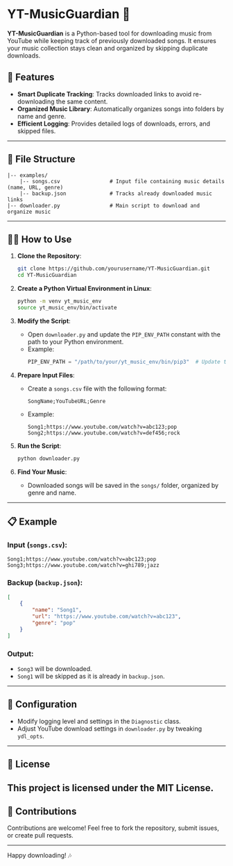 # YT-MusicGuardian 🎵

**YT-MusicGuardian** is a Python-based tool for downloading music from YouTube while keeping track of previously downloaded songs. It ensures your music collection stays clean and organized by skipping duplicate downloads.

## 🚀 Features
- **Smart Duplicate Tracking**: Tracks downloaded links to avoid re-downloading the same content.
- **Organized Music Library**: Automatically organizes songs into folders by name and genre.
- **Efficient Logging**: Provides detailed logs of downloads, errors, and skipped files.

---

## 📂 File Structure
```
|-- examples/
    |-- songs.csv                # Input file containing music details (name, URL, genre)
    |-- backup.json              # Tracks already downloaded music links
|-- downloader.py                # Main script to download and organize music
```

---

## 🧑‍💻 How to Use

1. **Clone the Repository**:
   ```bash
   git clone https://github.com/yourusername/YT-MusicGuardian.git
   cd YT-MusicGuardian
   ```

2. **Create a Python Virtual Environment in Linux**:
   ```bash
   python -m venv yt_music_env
   source yt_music_env/bin/activate
   ```

3. **Modify the Script**:
   - Open `downloader.py` and update the `PIP_ENV_PATH` constant with the path to your Python environment.
   - Example:
     ```python
     PIP_ENV_PATH = "/path/to/your/yt_music_env/bin/pip3"  # Update this with your virtual environment path
     ```

4. **Prepare Input Files**:
   - Create a `songs.csv` file with the following format:
     ```csv
     SongName;YouTubeURL;Genre
     ```
   - Example:
     ```csv
     Song1;https://www.youtube.com/watch?v=abc123;pop
     Song2;https://www.youtube.com/watch?v=def456;rock
     ```

5. **Run the Script**:
   ```bash
   python downloader.py
   ```

6. **Find Your Music**:
   - Downloaded songs will be saved in the `songs/` folder, organized by genre and name.

---

## 📋 Example
### Input (`songs.csv`):
```csv
Song1;https://www.youtube.com/watch?v=abc123;pop
Song3;https://www.youtube.com/watch?v=ghi789;jazz
```

### Backup (`backup.json`):
```json
[
    {
        "name": "Song1",
        "url": "https://www.youtube.com/watch?v=abc123",
        "genre": "pop"
    }
]
```

### Output:
- `Song3` will be downloaded.
- `Song1` will be skipped as it is already in `backup.json`.

---

## 🔧 Configuration
- Modify logging level and settings in the `Diagnostic` class.
- Adjust YouTube download settings in `downloader.py` by tweaking `ydl_opts`.

---

## 📜 License
This project is licensed under the MIT License.
---

## 🤝 Contributions
Contributions are welcome! Feel free to fork the repository, submit issues, or create pull requests.

---

Happy downloading! 🎶

